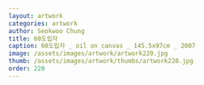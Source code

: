 ```yaml
---
layout: artwork
categories: artwork
author: Seokwoo Chung
title: 60도립자
caption: 60도립자 _ oil on canvas _ 145.5x97cm _ 2007
image: /assets/images/artwork/artwork220.jpg
thumb: /assets/images/artwork/thumbs/artwork220.jpg
order: 220
---
```

